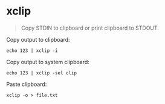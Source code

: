 xclip
=====

> Copy STDIN to clipboard or print clipboard to STDOUT.

Copy output to clipboard:

    echo 123 | xclip -i

Copy output to system clipboard:

    echo 123 | xclip -sel clip

Paste clipboard:

    xclip -o > file.txt
